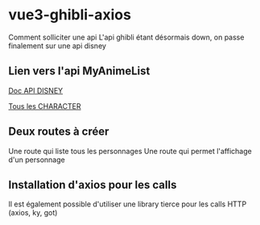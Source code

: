 # vue3-ghibli-axios
Comment solliciter une api 
L'api ghibli étant désormais down, on passe finalement sur une api disney

## Lien vers l'api MyAnimeList

[Doc API DISNEY](https://disneyapi.dev/docs/)  

[Tous les CHARACTER](https://api.disneyapi.dev/character)

## Deux routes à créer

Une route qui liste tous les personnages
Une route qui permet l'affichage d'un personnage

## Installation d'axios pour les calls
Il est également possible d'utiliser une library tierce pour les calls HTTP (axios, ky, got)